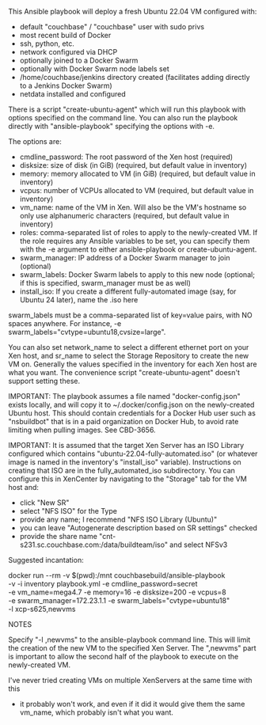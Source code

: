 This Ansible playbook will deploy a fresh Ubuntu 22.04 VM configured with:

 - default "couchbase" / "couchbase" user with sudo privs
 - most recent build of Docker
 - ssh, python, etc.
 - network configured via DHCP
 - optionally joined to a Docker Swarm
 - optionally with Docker Swarm node labels set
 - /home/couchbase/jenkins directory created (facilitates adding directly to a
   Jenkins Docker Swarm)
 - netdata installed and configured

There is a script "create-ubuntu-agent" which will run this playbook with
options specified on the command line. You can also run the playbook
directly with "ansible-playbook" specifying the options with -e.

The options are:

 - cmdline_password: The root password of the Xen host (required)
 - disksize: size of disk (in GiB) (required, but default value in
   inventory)
 - memory: memory allocated to VM (in GiB) (required, but default value
   in inventory)
 - vcpus: number of VCPUs allocated to VM (required, but default value
   in inventory)
 - vm_name: name of the VM in Xen. Will also be the VM's hostname so
   only use alphanumeric characters (required, but default value in
   inventory)
 - roles: comma-separated list of roles to apply to the newly-created
   VM. If the role requires any Ansible variables to be set, you can
   specify them with the -e argument to either ansible-playbook or
   create-ubuntu-agent.
 - swarm_manager: IP address of a Docker Swarm manager to join
   (optional)
 - swarm_labels: Docker Swarm labels to apply to this new node
   (optional; if this is specified, swarm_manager must be as well)
 - install_iso: If you create a different fully-automated image (say,
   for Ubuntu 24 later), name the .iso here

swarm_labels must be a comma-separated list of key=value pairs, with NO spaces
anywhere. For instance, -e swarm_labels="cvtype=ubuntu18,cvsize=large".

You can also set network_name to select a different ethernet port on
your Xen host, and sr_name to select the Storage Repository to create
the new VM on. Generally the values specified in the inventory for each
Xen host are what you want. The convenience script "create-ubuntu-agent"
doesn't support setting these.

IMPORTANT: The playbook assumes a file named "docker-config.json" exists
locally, and will copy it to ~/.docker/config.json on the newly-created
Ubuntu host. This should contain credentials for a Docker Hub user such
as "nsbuildbot" that is in a paid organization on Docker Hub, to avoid
rate limiting when pulling images. See CBD-3656.

IMPORTANT: It is assumed that the target Xen Server has an ISO Library
configured which contains "ubuntu-22.04-fully-automated.iso" (or
whatever image is named in the inventory's "install_iso" variable).
Instructions on creating that ISO are in the fully_automated_iso
subdirectory. You can configure this in XenCenter by navigating to the
"Storage" tab for the VM host and:

 - click "New SR"
 - select "NFS ISO" for the Type
 - provide any name; I recommend "NFS ISO Library (Ubuntu)"
 - you can leave "Autogenerate description based on SR settings" checked
 - provide the share name "cnt-s231.sc.couchbase.com:/data/buildteam/iso"
   and select NFSv3

Suggested incantation:

  docker run --rm -v $(pwd):/mnt couchbasebuild/ansible-playbook \
    -v -i inventory playbook.yml -e cmdline_password=secret \
    -e vm_name=mega4.7 -e memory=16 -e disksize=200 -e vcpus=8 \
    -e swarm_manager=172.23.1.1 -e swarm_labels="cvtype=ubuntu18" \
    -l xcp-s625,newvms

NOTES

Specify "-l <xenserver host name>,newvms" to the ansible-playbook command line.
This will limit the creation of the new VM to the specified Xen Server. The
",newvms" part is important to allow the second half of the playbook to execute
on the newly-created VM.

I've never tried creating VMs on multiple XenServers at the same time with this
- it probably won't work, and even if it did it would give them the same
vm_name, which probably isn't what you want.
